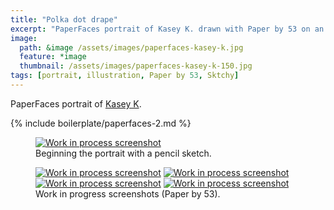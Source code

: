 ```yaml
---
title: "Polka dot drape"
excerpt: "PaperFaces portrait of Kasey K. drawn with Paper by 53 on an iPad."
image: 
  path: &image /assets/images/paperfaces-kasey-k.jpg 
  feature: *image
  thumbnail: /assets/images/paperfaces-kasey-k-150.jpg
tags: [portrait, illustration, Paper by 53, Sktchy]
---
```


PaperFaces portrait of <a href="http://sktchy.com/mKWI5D">Kasey K</a>.

{% include boilerplate/paperfaces-2.md %}

<figure>
	<a href="{{ site.url }}/assets/images/paperfaces-kasey-k-process-1-lg.jpg"><img src="{{ site.url }}/assets/images/paperfaces-kasey-k-process-1-750.jpg" alt="Work in process screenshot"></a>
	<figcaption>Beginning the portrait with a pencil sketch.</figcaption>
</figure>

<figure class="half">
	<a href="{{ site.url }}/assets/images/paperfaces-kasey-k-process-2-lg.jpg"><img src="{{ site.url }}/assets/images/paperfaces-kasey-k-process-2-600.jpg" alt="Work in process screenshot"></a>
	<a href="{{ site.url }}/assets/images/paperfaces-kasey-k-process-3-lg.jpg"><img src="{{ site.url }}/assets/images/paperfaces-kasey-k-process-3-600.jpg" alt="Work in process screenshot"></a>
	<a href="{{ site.url }}/assets/images/paperfaces-kasey-k-process-4-lg.jpg"><img src="{{ site.url }}/assets/images/paperfaces-kasey-k-process-4-600.jpg" alt="Work in process screenshot"></a>
	<a href="{{ site.url }}/assets/images/paperfaces-kasey-k-process-5-lg.jpg"><img src="{{ site.url }}/assets/images/paperfaces-kasey-k-process-5-600.jpg" alt="Work in process screenshot"></a>
	<figcaption>Work in progress screenshots (Paper by 53).</figcaption>
</figure>
